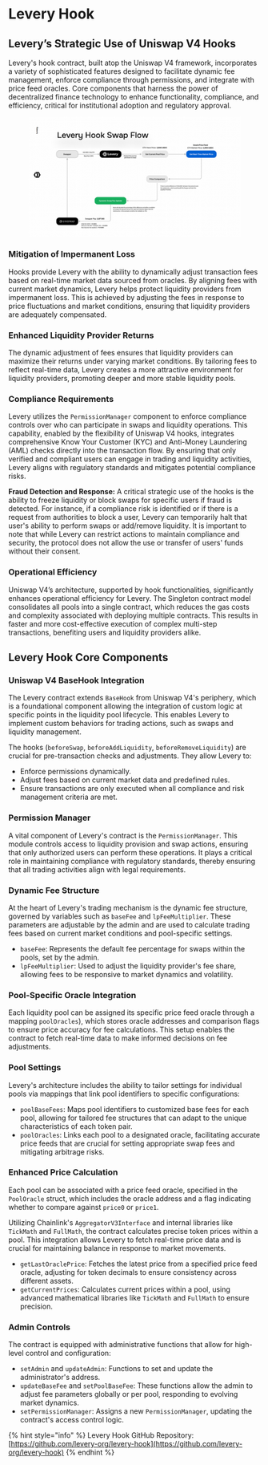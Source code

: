 # Levery Hook

## **Levery’s Strategic Use of Uniswap V4 Hooks**

Levery's hook contract, built atop the Uniswap V4 framework, incorporates a variety of sophisticated features designed to facilitate dynamic fee management, enforce compliance through permissions, and integrate with price feed oracles. Core components that harness the power of decentralized finance technology to enhance functionality, compliance, and efficiency, critical for institutional adoption and regulatory approval.

<figure><img src="../.gitbook/assets/hook-swap-flow.jpg" alt=""><figcaption></figcaption></figure>

### Mitigation of Impermanent Loss

Hooks provide Levery with the ability to dynamically adjust transaction fees based on real-time market data sourced from oracles. By aligning fees with current market dynamics, Levery helps protect liquidity providers from impermanent loss. This is achieved by adjusting the fees in response to price fluctuations and market conditions, ensuring that liquidity providers are adequately compensated.

### Enhanced Liquidity Provider Returns

The dynamic adjustment of fees ensures that liquidity providers can maximize their returns under varying market conditions. By tailoring fees to reflect real-time data, Levery creates a more attractive environment for liquidity providers, promoting deeper and more stable liquidity pools.

### Compliance Requirements

Levery utilizes the `PermissionManager` component to enforce compliance controls over who can participate in swaps and liquidity operations. This capability, enabled by the flexibility of Uniswap V4 hooks, integrates comprehensive Know Your Customer (KYC) and Anti-Money Laundering (AML) checks directly into the transaction flow. By ensuring that only verified and compliant users can engage in trading and liquidity activities, Levery aligns with regulatory standards and mitigates potential compliance risks.

**Fraud Detection and Response:** A critical strategic use of the hooks is the ability to freeze liquidity or block swaps for specific users if fraud is detected. For instance, if a compliance risk is identified or if there is a request from authorities to block a user, Levery can temporarily halt that user's ability to perform swaps or add/remove liquidity. It is important to note that while Levery can restrict actions to maintain compliance and security, the protocol does not allow the use or transfer of users' funds without their consent.

### Operational Efficiency

Uniswap V4’s architecture, supported by hook functionalities, significantly enhances operational efficiency for Levery. The Singleton contract model consolidates all pools into a single contract, which reduces the gas costs and complexity associated with deploying multiple contracts. This results in faster and more cost-effective execution of complex multi-step transactions, benefiting users and liquidity providers alike.

## Levery Hook Core Components

### Uniswap V4 BaseHook Integration

The Levery contract extends `BaseHook` from Uniswap V4's periphery, which is a foundational component allowing the integration of custom logic at specific points in the liquidity pool lifecycle. This enables Levery to implement custom behaviors for trading actions, such as swaps and liquidity management.

The hooks (`beforeSwap`, `beforeAddLiquidity`, `beforeRemoveLiquidity`) are crucial for pre-transaction checks and adjustments. They allow Levery to:

* Enforce permissions dynamically.
* Adjust fees based on current market data and predefined rules.
* Ensure transactions are only executed when all compliance and risk management criteria are met.

### Permission Manager

A vital component of Levery's contract is the `PermissionManager`. This module controls access to liquidity provision and swap actions, ensuring that only authorized users can perform these operations. It plays a critical role in maintaining compliance with regulatory standards, thereby ensuring that all trading activities align with legal requirements.

### Dynamic Fee Structure

At the heart of Levery's trading mechanism is the dynamic fee structure, governed by variables such as `baseFee` and `lpFeeMultiplier`. These parameters are adjustable by the admin and are used to calculate trading fees based on current market conditions and pool-specific settings.

* `baseFee`: Represents the default fee percentage for swaps within the pools, set by the admin.
* `lpFeeMultiplier`: Used to adjust the liquidity provider's fee share, allowing fees to be responsive to market dynamics and volatility.

### Pool-Specific Oracle Integration

Each liquidity pool can be assigned its specific price feed oracle through a mapping `poolOracles`), which stores oracle addresses and comparison flags to ensure price accuracy for fee calculations. This setup enables the contract to fetch real-time data to make informed decisions on fee adjustments.

### **Pool Settings**

Levery's architecture includes the ability to tailor settings for individual pools via mappings that link pool identifiers to specific configurations:

* `poolBaseFees`: Maps pool identifiers to customized base fees for each pool, allowing for tailored fee structures that can adapt to the unique characteristics of each token pair.
* `poolOracles`: Links each pool to a designated oracle, facilitating accurate price feeds that are crucial for setting appropriate swap fees and mitigating arbitrage risks.

### Enhanced Price Calculation

Each pool can be associated with a price feed oracle, specified in the `PoolOracle` struct, which includes the oracle address and a flag indicating whether to compare against `price0` or `price1`.&#x20;

Utilizing Chainlink's `AggregatorV3Interface` and internal libraries like `TickMath` and `FullMath`, the contract calculates precise token prices within a pool. This integration allows Levery to fetch real-time price data and is crucial for maintaining balance in response to market movements.

* `getLastOraclePrice`: Fetches the latest price from a specified price feed oracle, adjusting for token decimals to ensure consistency across different assets.
* `getCurrentPrices`: Calculates current prices within a pool, using advanced mathematical libraries like `TickMath` and `FullMath` to ensure precision.

### Admin Controls

The contract is equipped with administrative functions that allow for high-level control and configuration:

* `setAdmin` and `updateAdmin`: Functions to set and update the administrator's address.
* `updateBaseFee` and `setPoolBaseFee`: These functions allow the admin to adjust fee parameters globally or per pool, responding to evolving market dynamics.
* `setPermissionManager`: Assigns a new `PermissionManager`, updating the contract's access control logic.

{% hint style="info" %}
Levery Hook GitHub Repository: [https://github.com/levery-org/levery-hook](https://github.com/levery-org/levery-hook)
{% endhint %}

